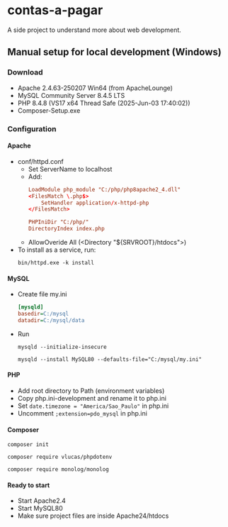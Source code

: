 # contas-a-pagar
A side project to understand more about web development.

## Manual setup for local development (Windows)
### Download
- Apache 2.4.63-250207 Win64 (from ApacheLounge)
- MySQL Community Server 8.4.5 LTS
- PHP 8.4.8 (VS17 x64 Thread Safe (2025-Jun-03 17:40:02))
- Composer-Setup.exe
### Configuration
#### Apache
- conf/httpd.conf
    - Set ServerName to localhost
    - Add:
        ```conf
        LoadModule php_module "C:/php/php8apache2_4.dll"
        <FilesMatch \.php$>
            SetHandler application/x-httpd-php
        </FilesMatch>

        PHPIniDir "C:/php/"
        DirectoryIndex index.php
        ```
    - AllowOveride All (<Directory "${SRVROOT}/htdocs">)
- To install as a service, run: 
    ```
    bin/httpd.exe -k install
    ```
#### MySQL
- Create file my.ini
    ```ini
    [mysqld]
    basedir=C:/mysql
    datadir=C:/mysql/data
    ```
- Run
    ```
    mysqld --initialize-insecure
    ```
    ```
    mysqld --install MySQL80 --defaults-file="C:/mysql/my.ini"
    ```
#### PHP
- Add root directory to Path (environment variables)
- Copy php.ini-development and rename it to php.ini
- Set `date.timezone = "America/Sao_Paulo"` in php.ini
- Uncomment `;extension=pdo_mysql` in php.ini
#### Composer
```
composer init
```
```
composer require vlucas/phpdotenv
```
```
composer require monolog/monolog
```
#### Ready to start
- Start Apache2.4
- Start MySQL80
- Make sure project files are inside Apache24/htdocs